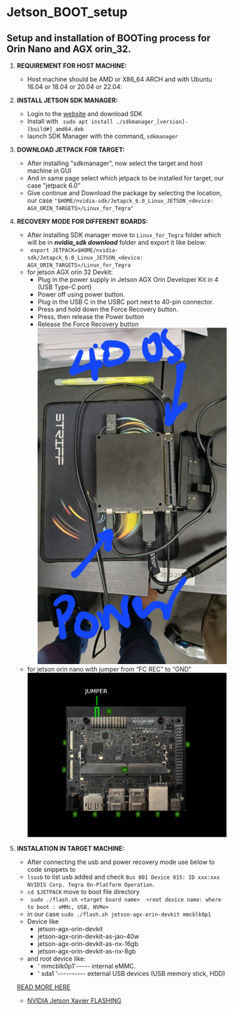 # Jetson_BOOT_setup
## Setup and installation of BOOTing process for Orin Nano and AGX orin_32.
1. **REQUIREMENT FOR HOST MACHINE:**
    - Host machine should be AMD or X86_64 ARCH and with Ubuntu 16.04 or 18.04 or 20.04 or 22.04:
2. **INSTALL JETSON SDK MANAGER:**
    - Login to the [website](https://developer.nvidia.com/sdk-manager) and download SDK
    - Install with ` sudo apt install ./sdkmanager_[version]-[build#]_amd64.deb`
    - launch SDK Manager with the command, `sdkmanager` 
3. **DOWNLOAD JETPACK FOR TARGET:**
    - After installing "sdkmanager", now select the target and host machine in GUI
    - And in same page select which jetpack to be installed for target, our case "jetpack 6.0"
    - Give continue and Download the package by selecting the location, our case `"$HOME/nvidia-sdk/Jetapck_6.0_Linux_JETSON_<device: AGX_ORIN_TARGETS>/Linux_for_Tegra"`

4. **RECOVERY MODE FOR DIFFERENT BOARDS:**
    - After installing SDK manager move to `Linux_for_Tegra` folder which will be in ***nvidia_sdk download*** folder and export it like below:
    - ` export JETPACK=$HOME/nvidia-sdk/Jetapck_6.0_Linux_JETSON_<device: AGX_ORIN_TARGETS>/Linux_for_Tegra`
    -  for jetson AGX orin 32 Devkit:
        * Plug in the power supply in Jetson AGX Orin Developer Kit in 4 (USB Type-C port)</li>
        * Power off using power button.</li>
        * Plug in the USB C in the USBC port next to 40-pin connector.</li>
        * Press and hold down the Force Recovery button.</li>
        * Press, then release the Power button</li>
        * Release the Force Recovery button </li> 
        ![wire setup for AGX orin](https://github.com/Sgiriarun/Jetson_BOOT_setup/blob/main/AGX_orin.jpeg)
    - for jetson orin nano with jumper from “FC REC” to “GND”</li>
        ![wire setup for orin nano](https://github.com/Sgiriarun/Jetson_BOOT_setup/blob/main/Orin_Nano_devkit_recovery_mode.png)
5. **INSTALATION IN TARGET MACHINE:**
    - After connecting the usb and  power recovery mode use below to code snippets to
    - ` lsusb ` to list usb added and check `Bus 001 Device 015: ID xxx:xxx NVIDIS Corp. Tegra On-Platform Operation`.
    - ` cd $JETPACK ` move to boot file directory
    - ` sudo ./flash.sh <target board name>  <root device name: where to boot : eMMc, USB, NVMe>`
    - in our case `sudo ./flash.sh jetson-agx-orin-devkit mmcblk0p1`
    - Device like 
        * jetson-agx-orin-devkit
        * jetson-agx-orin-devkit-as-jao-40w
        * jetson-agx-orin-devkit-as-nx-16gb
        * jetson-agx-orin-devkit-as-nx-8gb
    - and root device like:
        * ' mmcblk0p1'----- internal eMMC.
        * ' sda1 '---------- external  USB devices (USB memory stick, HDD)
    
    [READ MORE HERE](https://developer.ridgerun.com/wiki/index.php/NVIDIA_Jetson_Orin/JetPack_5.0.2/Flashing_Board#Option_#1:_eMMC)
    - [NVIDIA Jetson Xavier FLASHING](https://developer.ridgerun.com/wiki/index.php/Xavier/JetPack_5.0.2/Flashing_Board)
